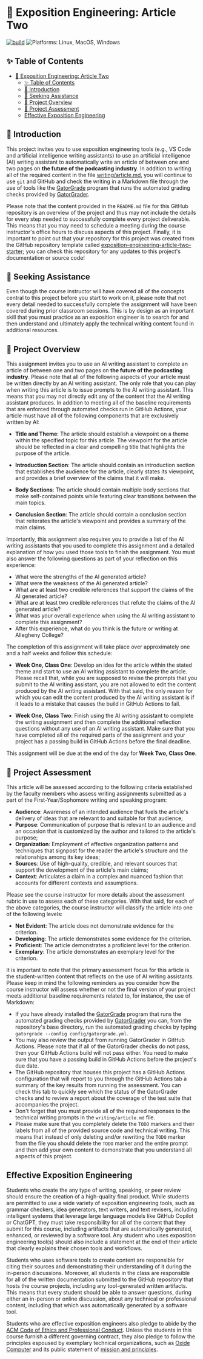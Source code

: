 # 🎤 Exposition Engineering: Article Two

[![build](../../actions/workflows/build.yml/badge.svg)](../../actions/)
![Platforms: Linux, MacOS, Windows](https://img.shields.io/badge/Platform-Linux%20%7C%20MacOS%20%7C%20Windows-blue.svg)

## ✨ Table of Contents

<!---toc start-->

* [🎤 Exposition Engineering: Article Two](#-exposition-engineering-article-one)
  * [✨ Table of Contents](#-table-of-contents)
  * [🏁 Introduction](#-introduction)
  * [🤝 Seeking Assistance](#-seeking-assistance)
  * [🛫 Project Overview](#-project-overview)
  * [🐊 Project Assessment](#-project-assessment)
  * [Effective Exposition Engineering](#effective-exposition-engineering)

<!---toc end-->

## 🏁 Introduction

This project invites you to use exposition engineering tools (e.g., VS Code and
artificial intelligence writing assistants) to use an artificial intelligence
(AI) writing assistant to automatically write an article of between one and two
pages on **the future of the podcasting industry**. In addition to writing all
of the required content in the file [writing/article.md](writing/article.md),
you will continue to use `git` and GitHub and check the writing in a Markdown
file through the use of tools like the
[GatorGrade](https://github.com/GatorEducator/gatorgrade) program that runs the
automated grading checks provided by
[GatorGrader](https://github.com/GatorEducator/gatorgrader).

Please note that the content provided in the `README.md` file for this GitHub
repository is an overview of the project and thus may not include the details
for every step needed to successfully complete every project deliverable. This
means that you may need to schedule a meeting during the course instructor's
office hours to discuss aspects of this project. Finally, it is important to
point out that your repository for this project was created from the GitHub
repository template called
[exposition-engineering-article-two-starter](https://github.com/ExpositionEngineering/exposition-engineering-article-two-starter);
you can check this repository for any updates to this project's documentation
or source code!

## 🤝 Seeking Assistance

Even though the course instructor will have covered all of the concepts central
to this project before you start to work on it, please note that not every
detail needed to successfully complete the assignment will have been covered
during prior classroom sessions. This is by design as an important skill that
you must practice as an exposition engineer is to search for and then understand
and ultimately apply the technical writing content found in additional resources.

## 🛫 Project Overview

This assignment invites you to use an AI writing assistant to complete an
article of between one and two pages on **the future of the podcasting
industry**. Please note that all of the following aspects of your article must
be written directly by an AI writing assistant. The only role that you can play
when writing this article is to issue prompts to the AI writing assistant. This
means that you may not directly edit any of the content that the AI writing
assistant produces. In addition to meeting all of the baseline requirements
that are enforced through automated checks run in GitHub Actions, your article
must have all of the following components that are exclusively written by AI:

- **Title and Theme**: The article should establish a viewpoint on a theme
within the specified topic for this article. The viewpoint for the article
should be reflected in a clear and compelling title that highlights the purpose
of the article.

- **Introduction Section**: The article should contain an introduction section
that establishes the audience for the article, clearly states its viewpoint,
and provides a brief overview of the claims that it will make.

- **Body Sections**: The article should contain multiple body sections that
make self-contained points while featuring clear transitions between the main
topics.

- **Conclusion Section**: The article should contain a conclusion section that
reiterates the article's viewpoint and provides a summary of the main claims.

Importantly, this assignment also requires you to provide a list of the AI
writing assistants that you used to complete this assignment and a detailed
explanation of how you used those tools to finish the assignment. You must also
answer the following questions as part of your reflection on this experience:

- What were the strengths of the AI generated article?
- What were the weakness of the AI generated article?
- What are at least two credible references that support the claims of the AI generated article?
- What are at least two credible references that refute the claims of the AI generated article?
- What was your overall experience when using the AI writing assistant to complete this assignment?
- After this experience, what do you think is the future or writing at Allegheny College?

The completion of this assignment will take place over approximately one and a
half weeks and follow this schedule:

- **Week One, Class One**: Develop an idea for the article within the stated
theme and start to use an AI writing assistant to complete the article. Please
recall that, while you are supposed to revise the prompts that you submit to the
AI writing assistant, you are not allowed to edit the content produced by the AI
writing assistant. With that said, the only reason for which you can edit the
content produced by the AI writing assistant is if it leads to a mistake that
causes the build in GitHub Actions to fail.

- **Week One, Class Two**: Finish using the AI writing assistant to complete the
writing assignment and then complete the additional reflection questions without
any use of an AI writing assistant. Make sure that you have completed all of the
required parts of the assignment and your project has a passing build in GitHub
Actions before the final deadline.

This assignment will be due at the end of the day for **Week Two, Class One**.

## 🐊 Project Assessment

This article will be assessed according to the following criteria established
by the faculty members who assess writing assignments submitted as a part of
the First-Year/Sophomore writing and speaking program:

- **Audience**: Awareness of an intended audience that fuels the article's
delivery of ideas that are relevant to and suitable for that audience;
- **Purpose**: Communication of purpose that is relevant to an audience and an
occasion that is customized by the author and tailored to the article's
purpose;
- **Organization**: Employment of effective organization patterns and
techniques that signpost for the reader the article's structure and the
relationships among its key ideas;
- **Sources**: Use of high-quality, credible, and relevant sources that support
the development of the article's main claims;
- **Context**: Articulates a claim in a complex and nuanced fashion that
accounts for different contexts and assumptions.

Please see the course instructor for more details about the assessment rubric
in use to assess each of these categories. With that said, for each of the
above categories, the course instructor will classify the article into one of
the following levels:

- **Not Evident**: The article does not demonstrate evidence for the criterion.
- **Developing**: The article demonstrates some evidence for the criterion.
- **Proficient**: The article demonstrates a proficient level for the criterion.
- **Exemplary**: The article demonstrates an exemplary level for the criterion.

It is important to note that the primary assessment focus for this article is
the student-written content that reflects on the use of AI writing assistants.
Please keep in mind the following reminders as you consider how the course
instructor will assess whether or not the final version of your project meets
additional baseline requirements related to, for instance, the use of Markdown:

- If you have already installed the
[GatorGrade](https://github.com/GatorEducator/gatorgrade) program that runs the
automated grading checks provided by
[GatorGrader](https://github.com/GatorEducator/gatorgrader) you can, from the
repository's base directory, run the automated grading checks by typing
`gatorgrade --config config/gatorgrade.yml`.
- You may also review the output from running GatorGrader in GitHub Actions.
Please note that if all of the GatorGrader checks do not pass, then your GitHub
Actions build will not pass either. You need to make sure that you have a
passing build in GitHub Actions before the project's due date.
- The GitHub repository that houses this project has a GitHub Actions
configuration that will report to you through the GitHub Actions tab a summary
of the key results from running the assessment. You can check this tab to
quickly see which the status of the GatorGrader checks and to review a report
about the coverage of the test suite that accompanies the project.
- Don't forget that you must provide all of the required responses to the
technical writing prompts in the `writing/article.md` file.
- Please make sure that you completely delete the `TODO` markers and their
labels from all of the provided source code and technical writing. This means
that instead of only deleting and/or rewriting the `TODO` marker from the file
you should delete the `TODO` marker and the entire prompt and then add your own
content to demonstrate that you understand all aspects of this project.

## Effective Exposition Engineering

Students who create the any type of writing, speaking, or peer review should
ensure the creation of a high-quality final product. While students are
permitted to use a wide variety of exposition engineering tools, such as
grammar checkers, idea generators, text writers, and text revisers, including
intelligent systems that leverage large language models like GitHub Copilot or
ChatGPT, they must take responsibility for all of the content that they submit
for this course, including artifacts that are automatically generated,
enhanced, or reviewed by a software tool. Any student who uses exposition
engineering tool(s) should also include a statement at the end of their article
that clearly explains their chosen tools and workflows.

Students who uses software tools to create content are responsible for citing
their sources and demonstrating their understanding of it during the in-person
discussions. Moreover, all students in the class are responsible for all of the
written documentation submitted to the GitHub repository that hosts the course
projects, including any tool-generated written artifacts. This means that every
student should be able to answer questions, during either an in-person or
online discussion, about any technical or professional content, including that
which was automatically generated by a software tool.

Students who are effective exposition engineers also pledge to abide by the [ACM
Code of Ethics and Professional Conduct](https://www.acm.org/code-of-ethics).
Unless the students in this course furnish a different governing contract, they
also pledge to follow the principles espoused by exemplary technical
organizations, such as [Oxide Computer](https://oxide.computer/) and its public
statement of [mission and principles](https://oxide.computer/principles).
